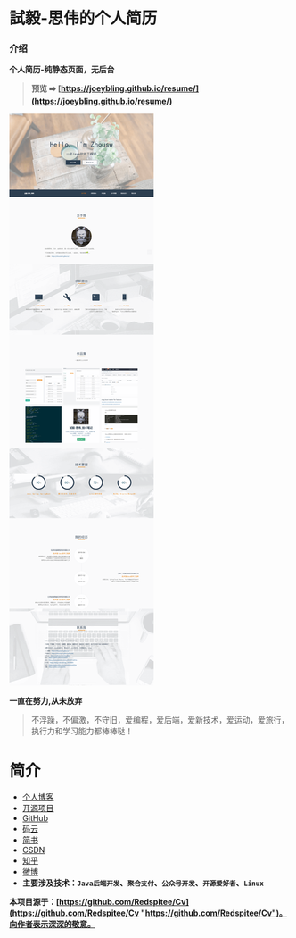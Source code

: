 # 試毅-思伟的个人简历

### 介绍
**个人简历-纯静态页面，无后台**

> **预览 ➡️ [https://joeybling.github.io/resume/](https://joeybling.github.io/resume/)**

[![試毅-思伟的个人简历](./resume_mini.png "試毅-思伟的个人简历")](https://joeybling.github.io/resume/ "試毅-思伟的个人简历")

**一直在努力,从未放弃**
> 不浮躁，不偏激，不守旧，爱编程，爱后端，爱新技术，爱运动，爱旅行，执行力和学习能力都棒棒哒！

# 简介
- [个人博客](https://zhousiwei.gitee.io/)
- [开源项目](https://zhousiwei.gitee.io/ibooks/opensource)
- [GitHub](https://github.com/JoeyBling)
- [码云](https://gitee.com/zhousiwei)
- [简书](https://www.jianshu.com/u/02cbf31a043a)
- [CSDN](https://blog.csdn.net/qq_30930805)
- [知乎](https://www.zhihu.com/people/joeybling)
- [微博](http://weibo.com/jayinfo)
- **主要涉及技术：`Java后端开发`、`聚合支付`、`公众号开发`、`开源爱好者`、`Linux`**


**本项目源于：[https://github.com/Redspitee/Cv](https://github.com/Redspitee/Cv "https://github.com/Redspitee/Cv")。向作者表示深深的敬意。**